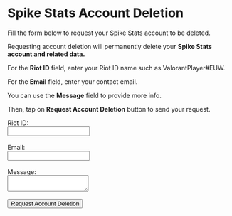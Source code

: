 <html lang="en">
<head>
    <meta charset="UTF-8">
    <meta name="viewport" content="width=device-width, initial-scale=1.0">
    <title>Spike Stats Account Deletion</title>
</head>
<body>
    <h1>Spike Stats Account Deletion</h1>
    <p>Fill the form below to request your Spike Stats account to be deleted.</p>
    <p>Requesting account deletion will permanently delete your <b>Spike Stats account and related data.</b></p>
    <p>For the <b>Riot ID</b> field, enter your Riot ID name such as ValorantPlayer#EUW.</p>
    <p>For the <b>Email</b> field, enter your contact email.</p>
    <p>You can use the <b>Message</b> field to provide more info.</p>
    <p>Then, tap on <b>Request Account Deletion</b> button to send your request.</p>
    <form action="https://fabform.io/f/mkFTAgP" method="post">
        <label for="name">Riot ID:</label>
        <br>
        <input type="text" id="riotId" name="riotId" required>
        <br>
        <br>
        <label for="name">Email:</label>
        <br>
        <input type="text" id="email" name="email" required>
        <br>
        <br>
        <label for="message">Message:</label>
        <br>
        <textarea id="message" name="message"></textarea>
        <br>
        <br>
        <input type="submit" value="Request Account Deletion">
    </form>
</body>
</html>
